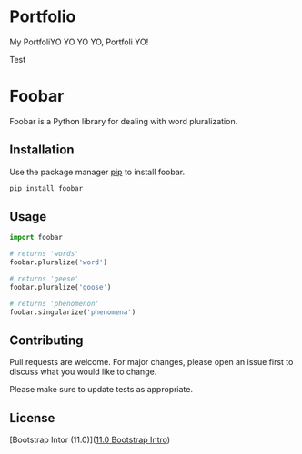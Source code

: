 # Portfolio
My PortfoliYO
YO YO YO, Portfoli YO!


Test


# Foobar

Foobar is a Python library for dealing with word pluralization.

## Installation

Use the package manager [pip](https://pip.pypa.io/en/stable/) to install foobar.

```bash
pip install foobar
```

## Usage

```python
import foobar

# returns 'words'
foobar.pluralize('word')

# returns 'geese'
foobar.pluralize('goose')

# returns 'phenomenon'
foobar.singularize('phenomena')
```

## Contributing

Pull requests are welcome. For major changes, please open an issue first
to discuss what you would like to change.

Please make sure to update tests as appropriate.

## License

[Bootstrap Intor (11.0)]([11.0 Bootstrap Intro](https://github.com/KneuKneu/Web-Development-Course/tree/main/11.0%20Bootstrap%20Intro))
